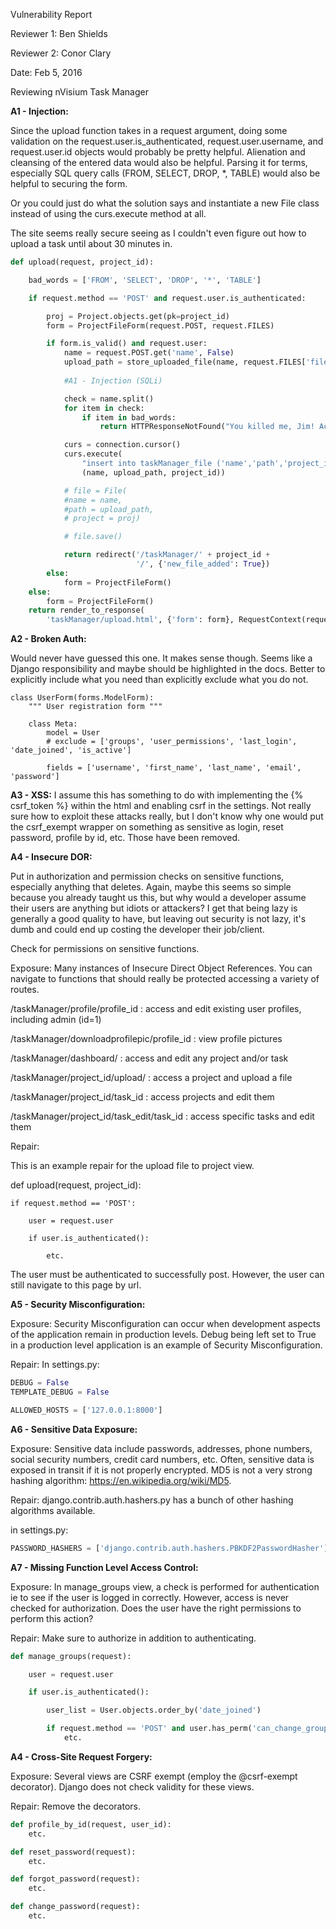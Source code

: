 Vulnerability Report

Reviewer 1: Ben Shields

Reviewer 2: Conor Clary

Date: Feb 5, 2016

Reviewing nVisium Task Manager


**A1 - Injection:**

Since the upload function takes in a request argument, doing some validation on the request.user.is_authenticated, request.user.username, and request.user.id objects would probably be pretty helpful. Alienation and cleansing of the entered data would also be helpful. Parsing it for terms, especially SQL query calls (FROM, SELECT, DROP, *, TABLE) would also be helpful to securing the form.

Or you could just do what the solution says and instantiate a new File class instead of using the curs.execute method at all. 

The site seems really secure seeing as I couldn't even figure out how to upload a task until about 30 minutes in.

```Python
def upload(request, project_id):

    bad_words = ['FROM', 'SELECT', 'DROP', '*', 'TABLE']

    if request.method == 'POST' and request.user.is_authenticated:

        proj = Project.objects.get(pk=project_id)
        form = ProjectFileForm(request.POST, request.FILES)

        if form.is_valid() and request.user:
            name = request.POST.get('name', False)
            upload_path = store_uploaded_file(name, request.FILES['file'])
            
            #A1 - Injection (SQLi)

            check = name.split()
            for item in check:
                if item in bad_words:
                    return HTTPResponseNotFound("You killed me, Jim! Actually you tried to SQL inject us, but we caught you.")

            curs = connection.cursor()
            curs.execute(
                "insert into taskManager_file ('name','path','project_id') values ('%s','%s',%s)" %
                (name, upload_path, project_id))

            # file = File(
            #name = name,
            #path = upload_path,
            # project = proj)

            # file.save()

            return redirect('/taskManager/' + project_id +
                            '/', {'new_file_added': True})
        else:
            form = ProjectFileForm()
    else:
        form = ProjectFileForm()
    return render_to_response(
        'taskManager/upload.html', {'form': form}, RequestContext(request))
```

**A2 - Broken Auth:**

Would never have guessed this one. It makes sense though. Seems like a Django responsibility and maybe should be highlighted in the docs. Better to explicitly include what you need than explicitly exclude what you do not. 

```
class UserForm(forms.ModelForm):
    """ User registration form """

    class Meta:
        model = User
        # exclude = ['groups', 'user_permissions', 'last_login', 'date_joined', 'is_active']

        fields = ['username', 'first_name', 'last_name', 'email', 'password']
```
**A3 - XSS:**
I assume this has something to do with implementing the {% csrf_token %} within the html and enabling csrf in the settings. 
Not really sure how to exploit these attacks really, but I don't know why one would put the csrf_exempt wrapper on something as sensitive as login, reset password, profile by id, etc. Those have been removed.

**A4 - Insecure DOR:**

Put in authorization and permission checks on sensitive functions, especially anything that deletes. Again, maybe this seems so simple because you already taught us this, but why would a developer assume their users are anything but idiots or attackers? I get that being lazy is generally a good quality to have, but leaving out security is not lazy, it's dumb and could end up costing the developer their job/client.

Check for permissions on sensitive functions.

Exposure: Many instances of Insecure Direct Object References. You can navigate to functions that should really be protected accessing a variety of routes.

/taskManager/profile/profile_id : access and edit existing user profiles, including admin (id=1)

/taskManager/downloadprofilepic/profile_id : view profile pictures

/taskManager/dashboard/ : access and edit any project and/or task

/taskManager/project_id/upload/ : access a project and upload a file

/taskManager/project_id/task_id : access projects and edit them

/taskManager/project_id/task_edit/task_id : access specific tasks and edit them

Repair:

This is an example repair for the upload file to project view.

def upload(request, project_id):

    if request.method == 'POST':

        user = request.user

        if user.is_authenticated():

            etc.
The user must be authenticated to successfully post. However, the user can still navigate to this page by url.

**A5 - Security Misconfiguration:**

Exposure:
Security Misconfiguration can occur when development aspects of the application remain in production levels. Debug being left set to True in a production level application is an example of Security Misconfiguration.

Repair:
In settings.py:

```python
DEBUG = False
TEMPLATE_DEBUG = False

ALLOWED_HOSTS = ['127.0.0.1:8000']
```

**A6 - Sensitive Data Exposure:**

Exposure:
Sensitive data include passwords, addresses, phone numbers, social security numbers, credit card numbers, etc. Often, sensitive data is exposed in transit if it is not properly encrypted. MD5 is not a very strong hashing algorithm: https://en.wikipedia.org/wiki/MD5.

Repair:
django.contrib.auth.hashers.py has a bunch of other hashing algorithms available.

in settings.py:

```python
PASSWORD_HASHERS = ['django.contrib.auth.hashers.PBKDF2PasswordHasher']
```

**A7 - Missing Function Level Access Control:**

Exposure:
In manage_groups view, a check is performed for authentication ie to see if the user is logged in correctly. However, access is never checked for authorization. Does the user have the right permissions to perform this action?

Repair:
Make sure to authorize in addition to authenticating.

```python
def manage_groups(request):

    user = request.user

    if user.is_authenticated():

        user_list = User.objects.order_by('date_joined')

        if request.method == 'POST' and user.has_perm('can_change_group'):
            etc.

```

**A4 - Cross-Site Request Forgery:**

Exposure:
Several views are CSRF exempt (employ the @csrf-exempt decorator). Django does not check validity for these views.

Repair:
Remove the decorators.

```python
def profile_by_id(request, user_id):
    etc.

def reset_password(request):
    etc.

def forgot_password(request):
    etc.

def change_password(request):
    etc.

```
